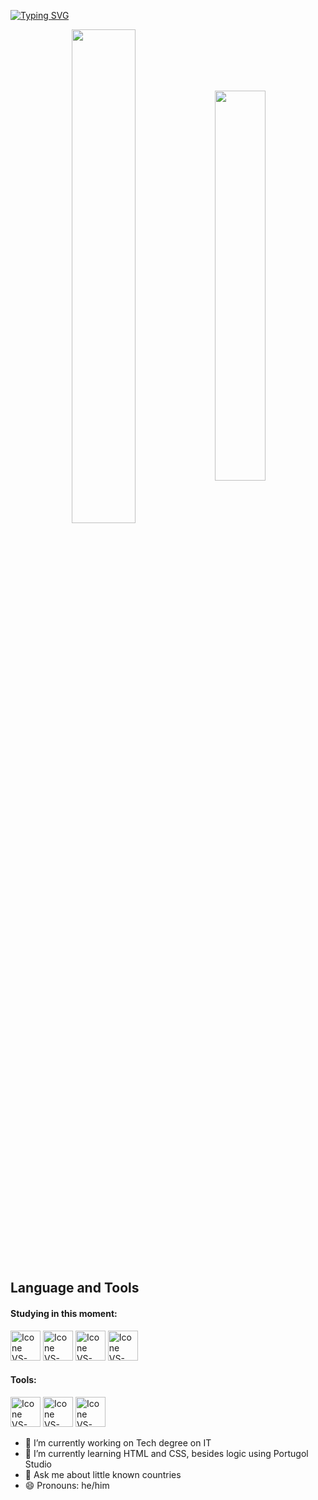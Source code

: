 [![Typing SVG](https://readme-typing-svg.herokuapp.com?color=00BFFF&size=35&center=true&vCenter=true&width=1000&lines=My+name+is+Vitor+Valles)](https://git.io/typing-svg)

<div align="center" style="margin-bottom:200px">
<img width=45% align="center" src="https://github-readme-stats.vercel.app/api?username=Vitor-Valles&theme=holi&show_icons=true)" /> 
<img width=40% align="center" src="https://github-readme-stats.vercel.app/api/top-langs/?username=Vitor-Valles&layout=compact&theme=holi" />
</div>


<br>

## Language and Tools


#### Studying in this moment:
  [<img height="48px" width="48px" alt="Icone VS-Code" src="https://skillicons.dev/icons?i=html"/>](https://developer.mozilla.org/en-US/docs/Web/HTML)
  [<img height="48px" width="48px" alt="Icone VS-Code" src="https://skillicons.dev/icons?i=css"/>](https://developer.mozilla.org/en-US/docs/Web/CSS)
  [<img height="48px" width="48px" alt="Icone VS-Code" src="https://skillicons.dev/icons?i=python"/>](https://developer.mozilla.org/en-US/docs/Web/PYTHON)
  [<img height="48px" width="48px" alt="Icone VS-Code" src="https://skillicons.dev/icons?i=python"/>](https://developer.mozilla.org/en-US/docs/Web/php)


#### Tools:

  [<img height="48px" width="48px" alt="Icone VS-Code" src="https://skillicons.dev/icons?i=figma"/>](https://www.figma.com/)
  [<img height="48px" width="48px" alt="Icone VS-Code" src="https://skillicons.dev/icons?i=vscode"/>](https://code.visualstudio.com/)
  [<img height="48px" width="48px" alt="Icone VS-Code" src="https://skillicons.dev/icons?i=github"/>](https://github.com/)

  
- 🔭 I’m currently working on Tech degree on IT
- 🌱 I’m currently learning HTML and CSS, besides logic using Portugol Studio
- 💬 Ask me about little known countries
- 😄 Pronouns: he/him

